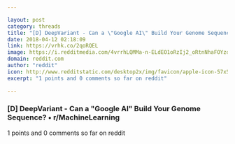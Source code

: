 ```yaml
---

layout: post
category: threads
title: "[D] DeepVariant - Can a \"Google AI\" Build Your Genome Sequence?"
date: 2018-04-12 02:18:09
link: https://vrhk.co/2qoRQEL
image: https://i.redditmedia.com/4vrrhLQMMa-n-ELdEO1oRzIj2_oRtnNhaFOYzd9ca6A.jpg?w=320&s=a9dc411c379f05e3fe24ddcbc69dd5b3
domain: reddit.com
author: "reddit"
icon: http://www.redditstatic.com/desktop2x/img/favicon/apple-icon-57x57.png
excerpt: "1 points and 0 comments so far on reddit"

---
```


### [D] DeepVariant - Can a "Google AI" Build Your Genome Sequence? • r/MachineLearning

1 points and 0 comments so far on reddit